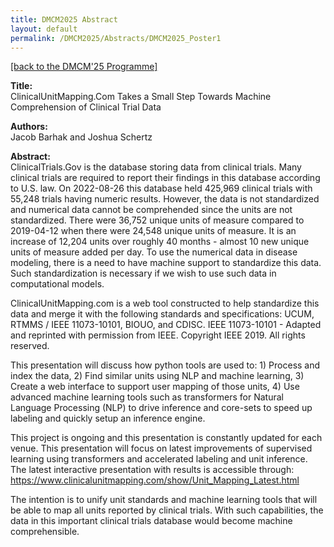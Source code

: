 ```yaml
---
title: DMCM2025 Abstract
layout: default
permalink: /DMCM2025/Abstracts/DMCM2025_Poster1
---
```


[[back to the DMCM'25 Programme]](https://disease-maps.io/DMCM2025/programme/)

**Title:** \
ClinicalUnitMapping.Com Takes a Small Step Towards Machine Comprehension of Clinical Trial Data

**Authors:** \
Jacob Barhak and Joshua	Schertz

**Abstract:** \
ClinicalTrials.Gov is the database storing data from clinical trials. Many clinical trials are required to report their findings in this database according to U.S. law. On 2022-08-26 this database held 425,969 clinical trials with 55,248 trials having numeric results. However, the data is not standardized and numerical data cannot be comprehended since the units are not standardized. There were 36,752 unique units of measure compared to 2019-04-12 when there were 24,548 unique units of measure. It is an increase of 12,204 units over roughly 40 months - almost 10 new unique units of measure added per day. To use the numerical data in disease modeling, there is a need to have machine support to standardize this data. Such standardization is necessary if we wish to use such data in computational models.

ClinicalUnitMapping.com is a web tool constructed to help standardize this data and merge it with the following standards and specifications: UCUM, RTMMS / IEEE 11073-10101, BIOUO, and CDISC. IEEE 11073-10101 - Adapted and reprinted with permission from IEEE. Copyright IEEE 2019. All rights reserved.

This presentation will discuss how python tools are used to: 1) Process and index the data, 2) Find similar units using NLP and machine learning, 3) Create a web interface to support user mapping of those units, 4) Use advanced machine learning tools such as transformers for Natural Language Processing (NLP) to drive inference and core-sets to speed up labeling and quickly setup an inference engine.

This project is ongoing and this presentation is constantly updated for each venue. This presentation will focus on latest improvements of supervised learning using transformers and accelerated labeling and unit inference. The latest interactive presentation with results is accessible through: https://www.clinicalunitmapping.com/show/Unit_Mapping_Latest.html

The intention is to unify unit standards and machine learning tools that will be able to map all units reported by clinical trials. With such capabilities, the data in this important clinical trials database would become machine comprehensible.

